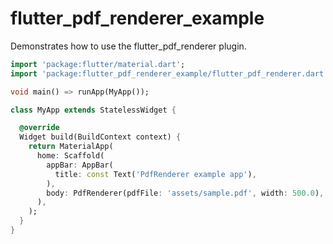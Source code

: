 # flutter_pdf_renderer_example

Demonstrates how to use the flutter_pdf_renderer plugin.

```dart
import 'package:flutter/material.dart';
import 'package:flutter_pdf_renderer_example/flutter_pdf_renderer.dart';

void main() => runApp(MyApp());

class MyApp extends StatelessWidget {

  @override
  Widget build(BuildContext context) {
    return MaterialApp(
      home: Scaffold(
        appBar: AppBar(
          title: const Text('PdfRenderer example app'),
        ),
        body: PdfRenderer(pdfFile: 'assets/sample.pdf', width: 500.0),
      ),
    );
  }
}

```